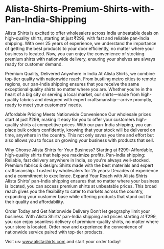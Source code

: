 # Alista-Shirts-Premium-Shirts-with-Pan-India-Shipping
Alista Shirts is excited to offer wholesalers across India unbeatable deals on high-quality shirts, starting at just ₹299, with fast and reliable pan-India shipping. With over 25 years of experience, we understand the importance of getting the best products to your door efficiently, no matter where your business is located. Now, you can enjoy the convenience of stocking premium shirts with nationwide delivery, ensuring your shelves are always ready for customer demand.

Premium Quality, Delivered Anywhere in India
At Alista Shirts, we combine top-tier quality with nationwide reach. From bustling metro cities to remote regions, our pan-India shipping ensures that you receive the same exceptional quality shirts no matter where you are. Whether you're in the heart of a big city or serving a local market, our shirts—made from high-quality fabrics and designed with expert craftsmanship—arrive promptly, ready to meet your customers' needs.

Affordable Pricing Meets Nationwide Convenience
Our wholesale prices start at just ₹299, making it easy for you to offer your customers high-quality shirts at competitive prices. With our pan-India shipping, you can place bulk orders confidently, knowing that your stock will be delivered on time, anywhere in the country. This not only saves you time and effort but also allows you to focus on growing your business with products that sell.

Why Choose Alista Shirts for Your Business?
Starting at ₹299: Affordable, high-quality shirts that help you maximize profits.
Pan-India shipping: Reliable, fast delivery anywhere in India, so you're always well-stocked.
Premium fabrics & design: Shirts made with the best materials and expert craftsmanship.
Trusted by wholesalers for 25 years: Decades of experience and a commitment to excellence.
Expand Your Reach with Alista Shirts
Alista Shirts’ pan-India shipping ensures that no matter where your business is located, you can access premium shirts at unbeatable prices. This broad reach gives you the flexibility to cater to markets across the country, expanding your customer base while offering products that stand out for their quality and affordability.

Order Today and Get Nationwide Delivery
Don’t let geography limit your business. With Alista Shirts’ pan-India shipping and prices starting at ₹299, you can enjoy seamless delivery of premium-quality shirts, no matter where your store is located. Order now and experience the convenience of nationwide service paired with top-tier products.

Visit us: www.alistashirts.com and start your order today!
